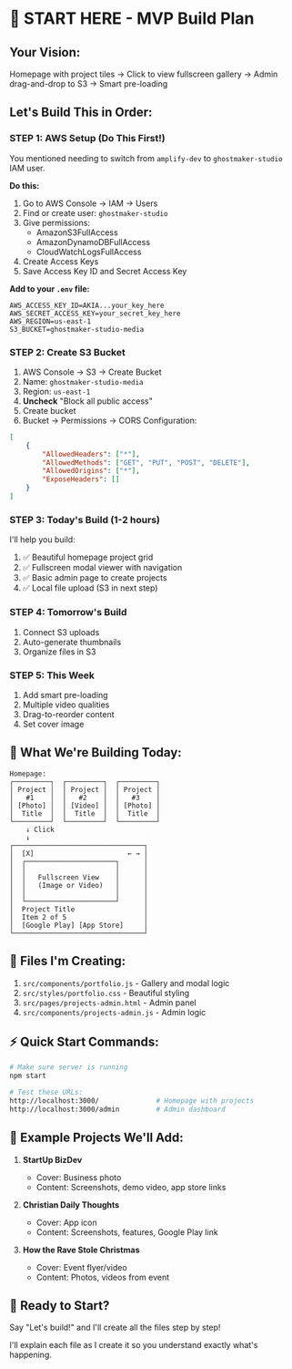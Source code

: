 # 🚀 START HERE - MVP Build Plan

## **Your Vision:**
Homepage with project tiles → Click to view fullscreen gallery → Admin drag-and-drop to S3 → Smart pre-loading

## **Let's Build This in Order:**

### **STEP 1: AWS Setup (Do This First!)**

You mentioned needing to switch from `amplify-dev` to `ghostmaker-studio` IAM user.

**Do this:**
1. Go to AWS Console → IAM → Users
2. Find or create user: `ghostmaker-studio`
3. Give permissions:
   - AmazonS3FullAccess
   - AmazonDynamoDBFullAccess  
   - CloudWatchLogsFullAccess
4. Create Access Keys
5. Save Access Key ID and Secret Access Key

**Add to your `.env` file:**
```env
AWS_ACCESS_KEY_ID=AKIA...your_key_here
AWS_SECRET_ACCESS_KEY=your_secret_key_here
AWS_REGION=us-east-1
S3_BUCKET=ghostmaker-studio-media
```

### **STEP 2: Create S3 Bucket**

1. AWS Console → S3 → Create Bucket
2. Name: `ghostmaker-studio-media`
3. Region: `us-east-1`
4. **Uncheck** "Block all public access"
5. Create bucket
6. Bucket → Permissions → CORS Configuration:
```json
[
    {
        "AllowedHeaders": ["*"],
        "AllowedMethods": ["GET", "PUT", "POST", "DELETE"],
        "AllowedOrigins": ["*"],
        "ExposeHeaders": []
    }
]
```

### **STEP 3: Today's Build (1-2 hours)**

I'll help you build:
1. ✅ Beautiful homepage project grid
2. ✅ Fullscreen modal viewer with navigation
3. ✅ Basic admin page to create projects
4. ✅ Local file upload (S3 in next step)

### **STEP 4: Tomorrow's Build**

1. Connect S3 uploads
2. Auto-generate thumbnails
3. Organize files in S3

### **STEP 5: This Week**

1. Add smart pre-loading
2. Multiple video qualities
3. Drag-to-reorder content
4. Set cover image

## 🎯 **What We're Building Today:**

```
Homepage:
┌─────────┐  ┌─────────┐  ┌─────────┐
│ Project │  │ Project │  │ Project │
│   #1    │  │   #2    │  │   #3    │
│ [Photo] │  │ [Video] │  │ [Photo] │
│  Title  │  │  Title  │  │  Title  │
└─────────┘  └─────────┘  └─────────┘
    ↓ Click
    ↓
┌────────────────────────────────┐
│  [X]                       ← → │
│  ┌──────────────────────┐      │
│  │                      │      │
│  │   Fullscreen View    │      │
│  │   (Image or Video)   │      │
│  │                      │      │
│  └──────────────────────┘      │
│  Project Title                 │
│  Item 2 of 5                   │
│  [Google Play] [App Store]     │
└────────────────────────────────┘
```

## 📝 **Files I'm Creating:**

1. `src/components/portfolio.js` - Gallery and modal logic
2. `src/styles/portfolio.css` - Beautiful styling
3. `src/pages/projects-admin.html` - Admin panel
4. `src/components/projects-admin.js` - Admin logic

## ⚡ **Quick Start Commands:**

```bash
# Make sure server is running
npm start

# Test these URLs:
http://localhost:3000/              # Homepage with projects
http://localhost:3000/admin         # Admin dashboard  
```

## 🎨 **Example Projects We'll Add:**

1. **StartUp BizDev**
   - Cover: Business photo
   - Content: Screenshots, demo video, app store links

2. **Christian Daily Thoughts**
   - Cover: App icon
   - Content: Screenshots, features, Google Play link

3. **How the Rave Stole Christmas**
   - Cover: Event flyer/video
   - Content: Photos, videos from event

## 🚀 **Ready to Start?**

Say "Let's build!" and I'll create all the files step by step!

I'll explain each file as I create it so you understand exactly what's happening.








